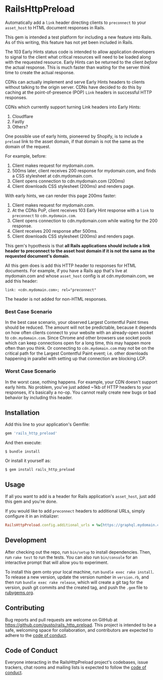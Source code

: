 # RailsHttpPreload

Automatically add a `link` header directing clients to `preconnect` to your `asset_host` to HTML document responses in Rails.

This gem is intended a test platform for including a new feature into Rails. As of this writing, this feature has not yet been included in Rails.

The 103 Early Hints status code is intended to allow application developers to signal to the client what critical resources will need to be loaded along with the requested resource. Early Hints can be returned to the client _before_ the actual response. This is much faster than waiting for the server think time to create the actual response.

CDNs can actually implement and serve Early Hints headers to clients without talking to the origin server. CDNs have decided to do this by caching at the point-of-presence (POP) `Link` headers in successful HTTP responses.

CDNs which currently support turning Link headers into Early Hints:

1. Cloudflare
2. Fastly
3. Others?

One possible use of early hints, pioneered by Shopify, is to include a `preload` link to the asset domain, if that domain is not the same as the domain of the request.

For example, before:

1. Client makes request for mydomain.com.
2. 500ms later, client receives 200 response for mydomain.com, and finds a CSS stylesheet at cdn.mydomain.com.
3. Client opens connection to cdn.mydomain.com (200ms)
4. Client downloads CSS stylesheet (200ms) and renders page.

With early hints, we can render this page 200ms faster:

1. Client makes request for mydomain.com.
2. At the CDNs PoP, client receives 103 Early Hint response with a `link` to `preconnect` to `cdn.mydomain.com`.
3. Client opens connection to cdn.mydomain.com while waiting for the 200 response.
4. Client receives 200 response after 500ms.
5. Client downloads CSS stylesheet (200ms) and renders page.

This gem's hypothesis is that **all Rails applications should include a link header to preconnect to the asset host domain if it is not the same as the requested document's domain**.

All this gem does is add this HTTP header to responses for HTML documents. For example, if you have a Rails app that's live at mydomain.com and whose `asset_host` config is at cdn.mydomain.com, we add this header:

```
link: <cdn.mydomain.com>; rel="preconnect"
```

The header is not added for non-HTML responses.

### Best Case Scenario

In the best case scenario, your observed Largest Contentful Paint times should be reduced. The amount will not be predictable, because it depends on how often clients connect to your website with an already-open socket to `cdn.mydomain.com`. Since Chrome and other browsers use socket pools which can keep connections open for a long time, this may happen more often than you think. Or connecting to `cdn.mydomain.com` may not be on the critical path for the Largest Contentful Paint event; i.e. other downloads happening in parallel with setting up that connection are blocking LCP.

### Worst Case Scenario

In the worst case, nothing happens. For example, your CDN doesn't support early hints. No problem, you've just added ~1kb of HTTP headers to your responses, it's basically a no-op. You cannot really create new bugs or bad behavior by including this header.
## Installation

Add this line to your application's Gemfile:

```ruby
gem 'rails_http_preload'
```

And then execute:

    $ bundle install

Or install it yourself as:

    $ gem install rails_http_preload

## Usage

If all you want to add is a header for Rails application's `asset_host`, just add this gem and you're done.

If you would like to add `preconnect` headers to additional URLs, simply configure it in an initializer:

```ruby
RailsHttpPreload.config.additional_urls = %w[https://graphql.mydomain.com https://images.mydomain.com]
```

## Development

After checking out the repo, run `bin/setup` to install dependencies. Then, run `rake test` to run the tests. You can also run `bin/console` for an interactive prompt that will allow you to experiment.

To install this gem onto your local machine, run `bundle exec rake install`. To release a new version, update the version number in `version.rb`, and then run `bundle exec rake release`, which will create a git tag for the version, push git commits and the created tag, and push the `.gem` file to [rubygems.org](https://rubygems.org).

## Contributing

Bug reports and pull requests are welcome on GitHub at https://github.com/gusto/rails_http_preload. This project is intended to be a safe, welcoming space for collaboration, and contributors are expected to adhere to the [code of conduct](https://github.com/gusto/rails_http_preload/blob/main/CODE_OF_CONDUCT.md).

## Code of Conduct

Everyone interacting in the RailsHttpPreload project's codebases, issue trackers, chat rooms and mailing lists is expected to follow the [code of conduct](https://github.com/gusto/rails_http_preload/blob/main/CODE_OF_CONDUCT.md).
